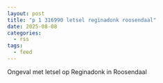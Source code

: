 ```yaml
---
layout: post
title: "p 1 316990 letsel reginadonk roosendaal"
date: 2025-08-08
categories: 
  - rss
tags: 
  - feed
---
```


Ongeval met letsel op Reginadonk in Roosendaal
